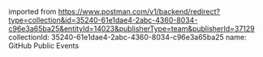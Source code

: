 imported from https://www.postman.com/v1/backend/redirect?type=collection&id=35240-61e1dae4-2abc-4360-8034-c96e3a65ba25&entityId=14023&publisherType=team&publisherId=37129
collectionId: 35240-61e1dae4-2abc-4360-8034-c96e3a65ba25
name: GitHub Public Events